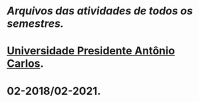 # _Arquivos das atividades de todos os semestres._
# [Universidade Presidente Antônio Carlos](http://barbacena.site.unipac.br/).
<h1>02-2018/02-2021.</h1>
